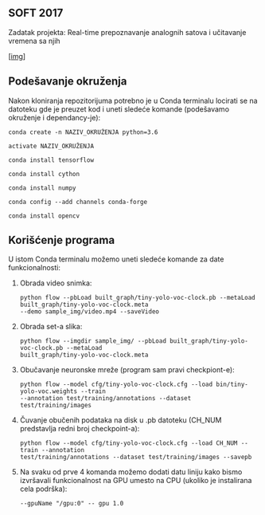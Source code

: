 ## SOFT 2017

Zadatak projekta: Real-time prepoznavanje analognih satova i učitavanje vremena sa njih

[[img](preview.jpg)]

## Podešavanje okruženja

Nakon kloniranja repozitorijuma potrebno je u Conda terminalu locirati se na datoteku gde
je preuzet kod i uneti sledeće komande (podešavamo okruženje i dependancy-je):

    conda create -n NAZIV_OKRUŽENJA python=3.6
    
    activate NAZIV_OKRUŽENJA
    
    conda install tensorflow
    
    conda install cython 
    
    conda install numpy
    
    conda config --add channels conda-forge
    
    conda install opencv

## Korišćenje programa

U istom Conda terminalu možemo uneti sledeće komande za date funkcionalnosti:

1. Obrada video snimka:
    ```
    python flow --pbLoad built_graph/tiny-yolo-voc-clock.pb --metaLoad built_graph/tiny-yolo-voc-clock.meta
    --demo sample_img/video.mp4 --saveVideo
    ```
2. Obrada set-a slika:
    ```
    python flow --imgdir sample_img/ --pbLoad built_graph/tiny-yolo-voc-clock.pb --metaLoad 
    built_graph/tiny-yolo-voc-clock.meta
    ```
3. Obučavanje neuronske mreže (program sam pravi checkpiont-e):
    ```
    python flow --model cfg/tiny-yolo-voc-clock.cfg --load bin/tiny-yolo-voc.weights --train 
    --annotation test/training/annotations --dataset test/training/images
    ```
    
4. Čuvanje obučenih podataka na disk u .pb datoteku (CH_NUM predstavlja redni broj checkpoint-a):
    ```
    python flow --model cfg/tiny-yolo-voc-clock.cfg --load CH_NUM --train --annotation 
    test/training/annotations --dataset test/training/images --savepb
    ```
    
5. Na svaku od prve 4 komanda možemo dodati datu liniju kako bismo izvršavali funkcionalnost
   na GPU umesto na CPU (ukoliko je instalirana cela podrška):
    ```
    --gpuName "/gpu:0" -- gpu 1.0	
    ```
